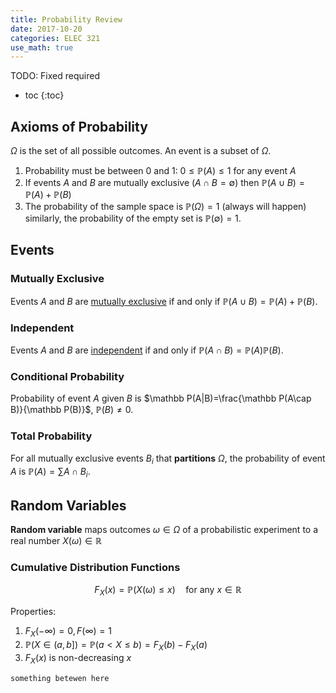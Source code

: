 ```yaml
---
title: Probability Review
date: 2017-10-20
categories: ELEC 321
use_math: true
---
```


TODO: Fixed required

- toc
{:toc}

## Axioms of Probability

$\Omega$ is the set of all possible outcomes. An event is a subset of $\Omega$.

1. Probability must be between 0 and 1: $0\leq \mathbb P(A) \leq 1$ for any event $A$
2. If events $A$ and $B$ are mutually exclusive ($A \cap B=\emptyset$) then $\mathbb P(A\cup B)=\mathbb P(A) + \mathbb P(B)$
3. The probability of the sample space is $\mathbb P(\Omega)=1$ (always will happen) similarly, the probability of the empty set is $\mathbb P(\emptyset)=1$.


## Events

### Mutually Exclusive

Events $A$ and $B$ are <u>mutually exclusive</u> if and only if $\mathbb P(A\cup B)=\mathbb P(A)+\mathbb P(B)$. 

### Independent

Events $A$ and $B$ are <u>independent</u> if and only if $\mathbb P(A\cap B)=\mathbb P(A)\mathbb P(B)$.

### Conditional Probability

Probability of event $A$ given $B$ is $\mathbb P(A|B)=\frac{\mathbb P(A\cap B)}{\mathbb P(B)}$, $\mathbb P(B)\neq 0$.

### Total Probability

For all mutually exclusive events $B_i$ that **partitions** $\Omega$, the probability of event $A$ is $\mathbb P(A)=\sum A\cap B_i$.

## Random Variables

**Random variable** maps outcomes $\omega \in \Omega$ of a probabilistic experiment to a real number $X(\omega)\in\mathbb R$

### Cumulative Distribution Functions

$$
F_X(x)=\mathbb P(X(\omega) \leq x) \quad\text{for any } x\in \mathbb R
$$

Properties:

1. $F_X(-\infty)=0, F(\infty)=1$
2. $\mathbb P(X\in (a, b])=\mathbb P(a<X\leq b)=F_X(b)-F_X(a)$
3. $F_X(x)$ is non-decreasing $x$



`something betewen here`


